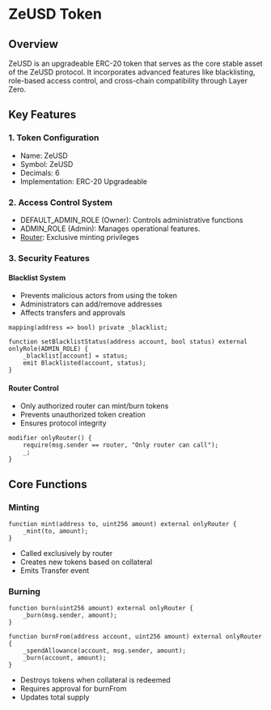 # ZeUSD Token

## Overview

ZeUSD is an upgradeable ERC-20 token that serves as the core stable asset of the ZeUSD protocol. It incorporates advanced features like blacklisting, role-based access control, and cross-chain compatibility through Layer Zero.

## Key Features

### 1. Token Configuration

* Name: ZeUSD
* Symbol: ZeUSD
* Decimals: 6
* Implementation: ERC-20 Upgradeable

### 2. Access Control System

* DEFAULT\_ADMIN\_ROLE (Owner): Controls administrative functions
* ADMIN\_ROLE (Admin): Manages operational features.&#x20;
* [Router](zeusd-router.md): Exclusive minting privileges

### 3. Security Features

#### Blacklist System

* Prevents malicious actors from using the token
* Administrators can add/remove addresses
* Affects transfers and approvals

```solidity
mapping(address => bool) private _blacklist;

function setBlacklistStatus(address account, bool status) external onlyRole(ADMIN_ROLE) {
    _blacklist[account] = status;
    emit Blacklisted(account, status);
}
```

#### Router Control

* Only authorized router can mint/burn tokens
* Prevents unauthorized token creation
* Ensures protocol integrity

```solidity
modifier onlyRouter() {
    require(msg.sender == router, "Only router can call");
    _;
}
```

## Core Functions

### Minting

```solidity
function mint(address to, uint256 amount) external onlyRouter {
    _mint(to, amount);
}
```

* Called exclusively by router
* Creates new tokens based on collateral
* Emits Transfer event

### Burning

```solidity
function burn(uint256 amount) external onlyRouter {
    _burn(msg.sender, amount);
}

function burnFrom(address account, uint256 amount) external onlyRouter {
    _spendAllowance(account, msg.sender, amount);
    _burn(account, amount);
}
```

* Destroys tokens when collateral is redeemed
* Requires approval for burnFrom
* Updates total supply
